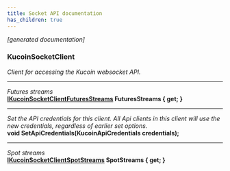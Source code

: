 ```yaml
---
title: Socket API documentation
has_children: true
---
```

*[generated documentation]*  
### KucoinSocketClient  
*Client for accessing the Kucoin websocket API.*
  
***
*Futures streams*  
**[IKucoinSocketClientFuturesStreams](FuturesApi/IKucoinSocketClientFuturesStreams.html) FuturesStreams { get; }**  
***
*Set the API credentials for this client. All Api clients in this client will use the new credentials, regardless of earlier set options.*  
**void SetApiCredentials(KucoinApiCredentials credentials);**  
***
*Spot streams*  
**[IKucoinSocketClientSpotStreams](SpotApi/IKucoinSocketClientSpotStreams.html) SpotStreams { get; }**  
